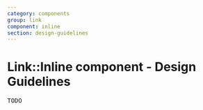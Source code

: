 ```yaml
---
category: components
group: link
component: inline
section: design-guidelines
---
```


<h1>Link::Inline component - Design Guidelines</h1>

<section data-section="design-guidelines">
  
  <pre>TODO</pre>
</section>
